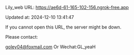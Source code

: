 Lily_web URL: https://ae6d-61-165-102-156.ngrok-free.app

Updated at: 2024-12-10 13:41:47

If you cannot open this URL, the server might be down.

Please contact: 

goley04@foxmail.com Or Wechat:GL_yeaH